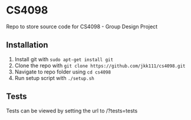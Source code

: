 # CS4098
Repo to store source code for CS4098 - Group Design Project

## Installation
1. Install git with ```sudo apt-get install git```
2. Clone the repo with ```git clone https://github.com/jkk111/cs4098.git```
3. Navigate to repo folder using ```cd cs4098```
4. Run setup script with ```./setup.sh```

## Tests
Tests can be viewed by setting the url to /?tests=tests